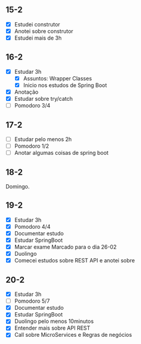 ## 15-2
- [x] Estudei construtor
- [x] Anotei sobre construtor
- [x] Estudei mais de 3h

## 16-2

- [x] Estudar 3h
     - [x]  Assuntos: Wrapper Classes
     - [x] Inicio nos estudos de Spring Boot
- [x] Anotação
- [x] Estudar sobre try/catch
- [ ] Pomodoro 3/4

## 17-2

- [ ] Estudar pelo menos 2h
- [ ] Pomodoro 1/2
- [ ] Anotar algumas coisas de spring boot

## 18-2

Domingo.
## 19-2 

- [x] Estudar 3h
- [x] Pomodoro 4/4
- [x] Documentar estudo
- [x] Estudar SpringBoot
- [x] Marcar exame
	 Marcado para o dia 26-02
- [x] Duolingo
- [x] Comecei estudos sobre REST API e anotei sobre

## 20-2

- [x] Estudar 3h
- [ ] Pomodoro 5/7
- [x] Documentar estudo
- [x] Estudar SpringBoot
- [x] Duolingo pelo menos 10minutos
- [x] Entender mais sobre API REST
- [x] Call sobre MicroServices e Regras de negócios